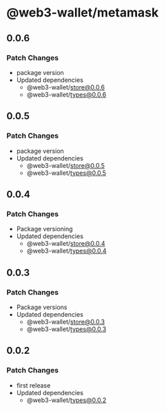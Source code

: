# @web3-wallet/metamask

## 0.0.6

### Patch Changes

- package version
- Updated dependencies
  - @web3-wallet/store@0.0.6
  - @web3-wallet/types@0.0.6

## 0.0.5

### Patch Changes

- package version
- Updated dependencies
  - @web3-wallet/store@0.0.5
  - @web3-wallet/types@0.0.5

## 0.0.4

### Patch Changes

- Package versioning
- Updated dependencies
  - @web3-wallet/store@0.0.4
  - @web3-wallet/types@0.0.4

## 0.0.3

### Patch Changes

- Package versions
- Updated dependencies
  - @web3-wallet/store@0.0.3
  - @web3-wallet/types@0.0.3

## 0.0.2

### Patch Changes

- first release
- Updated dependencies
  - @web3-wallet/types@0.0.2
